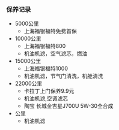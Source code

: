 ### 保养记录
- 5000公里
	- 上海福银福特免费首保
- 10000公里
	- 上海福银福特800
	- 机油机滤，空气滤芯，燃油
- 15000公里
	- 上海福银福特1000
	- 机油机滤，节气门清洗，机舱清洗 
- 22000公里
	- 卡拉丁上门保养9.9元
	- 机油机滤,空调滤芯
	- 陶宝 长城金吉星J700U 5W-30全合成
- 公里
	- 机油机滤